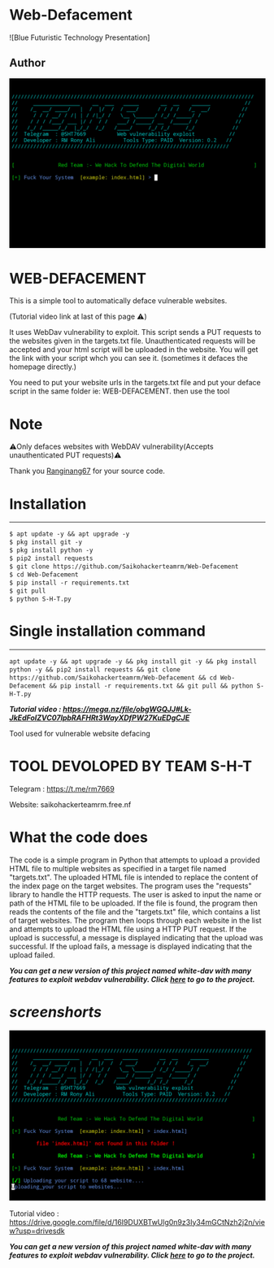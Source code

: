 # Web-Defacement
![Blue Futuristic Technology Presentation]



## Author
 <img src="https://github.com/Saikohackerteamrm/Web-Defacement/blob/main/20250713_232818.jpg" alt="My Image">

#  WEB-DEFACEMENT 
This is a simple tool to automatically deface vulnerable websites.

(Tutorial video link at last of this page ⚠️)

It uses WebDav vulnerability to exploit.
This script sends a PUT requests to the websites given in the targets.txt file. Unauthenticated requests will be accepted and your html script will be uploaded in the website. You will get the link with your script whch you can see it. (sometimes it defaces the homepage directly.)

You need to put your website urls in the targets.txt file and put your deface script in the same folder ie:  WEB-DEFACEMENT. then use the tool


# Note

⚠️Only defaces websites with WebDAV vulnerability(Accepts unauthenticated PUT requests)⚠️

Thank you [Ranginang67](https://github.com/Saikohackerteamrm/Web-Defacement) for your source code.


# Installation
____________________

    $ apt update -y && apt upgrade -y
    $ pkg install git -y
    $ pkg install python -y
    $ pip2 install requests
    $ git clone https://github.com/Saikohackerteamrm/Web-Defacement
    $ cd Web-Defacement
    $ pip install -r requirements.txt
    $ git pull
    $ python S-H-T.py
   
   
# Single installation command
_______________________________________

    apt update -y && apt upgrade -y && pkg install git -y && pkg install python -y && pip2 install requests && git clone https://github.com/Saikohackerteamrm/Web-Defacement && cd Web-Defacement && pip install -r requirements.txt && git pull && python S-H-T.py
  
***Tutorial video : https://mega.nz/file/obgWGQJJ#Lk-JkEdFoIZVC07lpbRAFHRt3WayXDfPW27KuEDgCJE***

Tool used for vulnerable website defacing

# TOOL DEVOLOPED BY TEAM S-H-T 


Telegram : https://t.me/rm7669

Website: saikohackerteamrm.free.nf


# What the code does


The code is a simple program in Python that attempts to upload a provided HTML file to multiple websites as specified in a target file named "targets.txt". The uploaded HTML file is intended to replace the content of the index page on the target websites. The program uses the "requests" library to handle the HTTP requests. The user is asked to input the name or path of the HTML file to be uploaded. If the file is found, the program then reads the contents of the file and the "targets.txt" file, which contains a list of target websites. The program then loops through each website in the list and attempts to upload the HTML file using a HTTP PUT request. If the upload is successful, a message is displayed indicating that the upload was successful. If the upload fails, a message is displayed indicating that the upload failed.


***You can get a new version of this project named white-dav with many features to exploit webdav vulnerability. Click [here](https://github.com/whxitte/white-dav) to go to the project.***

# ***screenshorts***

![20250713_233744.jpg](https://github.com/Saikohackerteamrm/Web-Defacement/blob/main/20250713_233744.jpg)





Tutorial video : https://drive.google.com/file/d/16I9DUXBTwUlg0n9z3Iy34mGCtNzh2j2n/view?usp=drivesdk


***You can get a new version of this project named white-dav with many features to exploit webdav vulnerability. Click [here](https://github.com/WH1T3-E4GL3/white-dav) to go to the project.***


